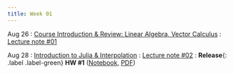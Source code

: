 ```yaml
---
title: Week 01
---
```


Aug 26
: [Course Introduction & Review: Linear Algebra, Vector Calculus](https://boguoporousmedia.github.io/HWRS504-2025Fall/lecture/)
  : [Lecture note #01](https://boguoporousmedia.github.io/HWRS504-2025Fall/lecture/)

Aug 28
: [Introduction to Julia & Interpolation](https://boguoporousmedia.github.io/HWRS504-2025Fall/lecture/)
  : [Lecture note #02](https://boguoporousmedia.github.io/HWRS504-2025Fall/lecture/)
: **Release**{: .label .label-green} **HW #1** ([Notebook](../homework/hw1.html), [PDF](../homework/hw1.pdf))
